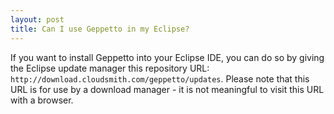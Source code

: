 ```yaml
---
layout: post
title: Can I use Geppetto in my Eclipse?
---
```

If you want to install Geppetto into your Eclipse IDE, you can do so by giving the Eclipse
update manager this repository URL: `http://download.cloudsmith.com/geppetto/updates`.
Please note that this URL is for use by a download manager - it is not meaningful
to visit this URL with a browser.
